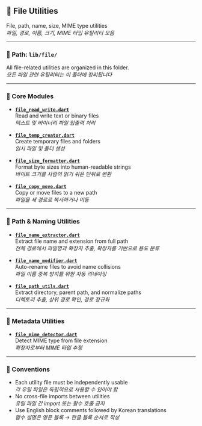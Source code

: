 ## 📂 File Utilities
File, path, name, size, MIME type utilities  
_파일, 경로, 이름, 크기, MIME 타입 유틸리티 모음_

---

### 📁 Path: `lib/file/`
All file-related utilities are organized in this folder.  
_모든 파일 관련 유틸리티는 이 폴더에 정리됩니다_

---

### 🧱 Core Modules

- **[`file_read_write.dart`](file_read_write.dart)**  
  Read and write text or binary files  
  _텍스트 및 바이너리 파일 입출력 처리_

- **[`file_temp_creator.dart`](file_temp_creator.dart)**  
  Create temporary files and folders  
  _임시 파일 및 폴더 생성_

- **[`file_size_formatter.dart`](file_size_formatter.dart)**  
  Format byte sizes into human-readable strings  
  _바이트 크기를 사람이 읽기 쉬운 단위로 변환_

- **[`file_copy_move.dart`](file_copy_move.dart)**  
  Copy or move files to a new path  
  _파일을 새 경로로 복사하거나 이동_

---

### 🧩 Path & Naming Utilities

- **[`file_name_extractor.dart`](file_name_extractor.dart)**  
  Extract file name and extension from full path  
  _전체 경로에서 파일명과 확장자 추출, 확장자를 기반으로 용도 분류_

- **[`file_name_modifier.dart`](file_name_modifier.dart)**  
  Auto-rename files to avoid name collisions  
  _파일 이름 중복 방지를 위한 자동 리네이밍_

- **[`file_path_utils.dart`](file_path_utils.dart)**  
  Extract directory, parent path, and normalize paths  
  _디렉토리 추출, 상위 경로 확인, 경로 정규화_

---

### 🧠 Metadata Utilities

- **[`file_mime_detector.dart`](file_mime_detector.dart)**  
  Detect MIME type from file extension  
  _확장자로부터 MIME 타입 추정_

---

### 📌 Conventions

- Each utility file must be independently usable  
  _각 유틸 파일은 독립적으로 사용할 수 있어야 함_
- No cross-file imports between utilities  
  _유틸 파일 간 import 또는 함수 호출 금지_
- Use English block comments followed by Korean translations  
  _함수 설명은 영문 블록 → 한글 블록 순서로 작성_